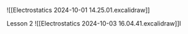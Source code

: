 ![[Electrostatics 2024-10-01 14.25.01.excalidraw]]


Lesson 2
![[Electrostatics 2024-10-03 16.04.41.excalidraw]]I